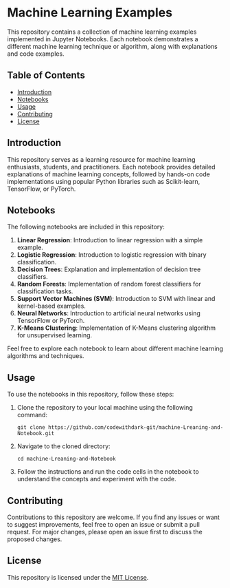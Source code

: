 # Machine Learning Examples

This repository contains a collection of machine learning examples implemented in Jupyter Notebooks. Each notebook demonstrates a different machine learning technique or algorithm, along with explanations and code examples.

## Table of Contents

- [Introduction](#introduction)
- [Notebooks](#notebooks)
- [Usage](#usage)
- [Contributing](#contributing)
- [License](#license)

## Introduction

This repository serves as a learning resource for machine learning enthusiasts, students, and practitioners. Each notebook provides detailed explanations of machine learning concepts, followed by hands-on code implementations using popular Python libraries such as Scikit-learn, TensorFlow, or PyTorch.

## Notebooks

The following notebooks are included in this repository:

1. **Linear Regression**: Introduction to linear regression with a simple example.
2. **Logistic Regression**: Introduction to logistic regression with binary classification.
3. **Decision Trees**: Explanation and implementation of decision tree classifiers.
4. **Random Forests**: Implementation of random forest classifiers for classification tasks.
5. **Support Vector Machines (SVM)**: Introduction to SVM with linear and kernel-based examples.
6. **Neural Networks**: Introduction to artificial neural networks using TensorFlow or PyTorch.
7. **K-Means Clustering**: Implementation of K-Means clustering algorithm for unsupervised learning.

Feel free to explore each notebook to learn about different machine learning algorithms and techniques.

## Usage

To use the notebooks in this repository, follow these steps:

1. Clone the repository to your local machine using the following command:

   ```
   git clone https://github.com/codewithdark-git/machine-Lreaning-and-Notebook.git
   ```

2. Navigate to the cloned directory:

   ```
   cd machine-Lreaning-and-Notebook
   ```

4. Follow the instructions and run the code cells in the notebook to understand the concepts and experiment with the code.

## Contributing

Contributions to this repository are welcome. If you find any issues or want to suggest improvements, feel free to open an issue or submit a pull request. For major changes, please open an issue first to discuss the proposed changes.

## License

This repository is licensed under the [MIT License](LICENSE).
